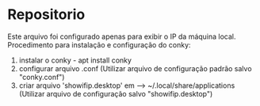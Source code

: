 # Repositorio
Este arquivo foi configurado apenas para exibir o IP da máquina local.
Procedimento para instalação e configuração do conky:
1. instalar o conky - apt install conky
2. configurar arquivo .conf (Utilizar arquivo de configuração padrão salvo "conky.conf")
3. criar arquivo 'showifip.desktop' em --> ~/.local/share/applications (Utilizar arquivo de configuração salvo "showifip.desktop")
